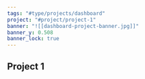 ```yaml
---
tags: "#type/projects/dashboard"
project: "#project/project-1"
banner: "![[dashboard-project-banner.jpg]]"
banner_y: 0.508
banner_lock: true
---
```


## Project 1